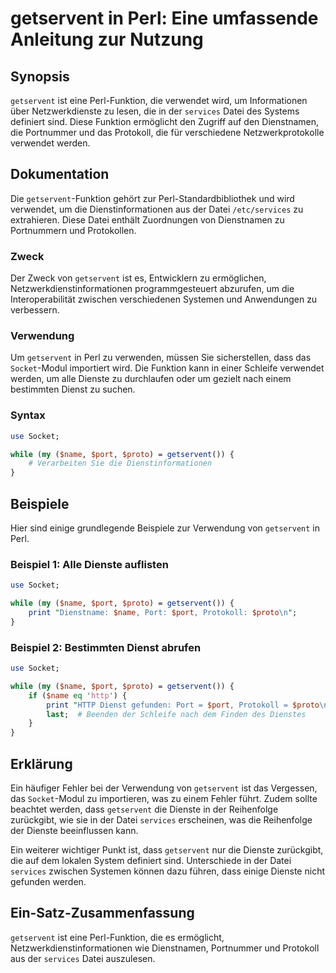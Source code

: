 <!--
Meta Description: # getservent in Perl: Eine umfassende Anleitung zur Nutzung ## Synopsis `getservent` ist eine Perl-Funktion, die verwendet wird, um Informationen über...
Meta Keywords: die, getservent, der, perl, port
-->

# getservent in Perl: Eine umfassende Anleitung zur Nutzung

## Synopsis
`getservent` ist eine Perl-Funktion, die verwendet wird, um Informationen über Netzwerkdienste zu lesen, die in der `services` Datei des Systems definiert sind. Diese Funktion ermöglicht den Zugriff auf den Dienstnamen, die Portnummer und das Protokoll, die für verschiedene Netzwerkprotokolle verwendet werden.

## Dokumentation
Die `getservent`-Funktion gehört zur Perl-Standardbibliothek und wird verwendet, um die Dienstinformationen aus der Datei `/etc/services` zu extrahieren. Diese Datei enthält Zuordnungen von Dienstnamen zu Portnummern und Protokollen.

### Zweck
Der Zweck von `getservent` ist es, Entwicklern zu ermöglichen, Netzwerkdienstinformationen programmgesteuert abzurufen, um die Interoperabilität zwischen verschiedenen Systemen und Anwendungen zu verbessern.

### Verwendung
Um `getservent` in Perl zu verwenden, müssen Sie sicherstellen, dass das `Socket`-Modul importiert wird. Die Funktion kann in einer Schleife verwendet werden, um alle Dienste zu durchlaufen oder um gezielt nach einem bestimmten Dienst zu suchen.

### Syntax
```perl
use Socket;

while (my ($name, $port, $proto) = getservent()) {
    # Verarbeiten Sie die Dienstinformationen
}
```

## Beispiele
Hier sind einige grundlegende Beispiele zur Verwendung von `getservent` in Perl.

### Beispiel 1: Alle Dienste auflisten
```perl
use Socket;

while (my ($name, $port, $proto) = getservent()) {
    print "Dienstname: $name, Port: $port, Protokoll: $proto\n";
}
```

### Beispiel 2: Bestimmten Dienst abrufen
```perl
use Socket;

while (my ($name, $port, $proto) = getservent()) {
    if ($name eq 'http') {
        print "HTTP Dienst gefunden: Port = $port, Protokoll = $proto\n";
        last;  # Beenden der Schleife nach dem Finden des Dienstes
    }
}
```

## Erklärung
Ein häufiger Fehler bei der Verwendung von `getservent` ist das Vergessen, das `Socket`-Modul zu importieren, was zu einem Fehler führt. Zudem sollte beachtet werden, dass `getservent` die Dienste in der Reihenfolge zurückgibt, wie sie in der Datei `services` erscheinen, was die Reihenfolge der Dienste beeinflussen kann.

Ein weiterer wichtiger Punkt ist, dass `getservent` nur die Dienste zurückgibt, die auf dem lokalen System definiert sind. Unterschiede in der Datei `services` zwischen Systemen können dazu führen, dass einige Dienste nicht gefunden werden.

## Ein-Satz-Zusammenfassung
`getservent` ist eine Perl-Funktion, die es ermöglicht, Netzwerkdienstinformationen wie Dienstnamen, Portnummer und Protokoll aus der `services` Datei auszulesen.